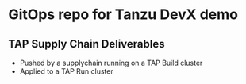 # GitOps repo for Tanzu DevX demo

## TAP Supply Chain Deliverables 
- Pushed by a supplychain running on a TAP Build cluster
- Applied to a TAP Run cluster

